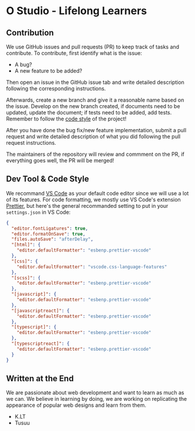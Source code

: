 # O Studio - Lifelong Learners

## Contribution

We use GitHub issues and pull requests (PR) to keep track of tasks and contribute. To contribute, first identify what is the issue:

- A bug?
- A new feature to be added?

Then open an issue in the GitHub issue tab and write detailed description following the corresponding instructions.

Afterwards, create a new branch and give it a reasonable name based on the issue. Develop on the new branch created, if documents need to be updated, update the document; if tests need to be added, add tests. Remember to follow the [code style](#dev-tool--code-style) of the project!

After you have done the bug fix/new feature implementation, submit a pull request and write detailed description of what you did following the pull request instructions.

The maintainers of the repository will review and commment on the PR, if everything goes well, the PR will be merged!

## Dev Tool & Code Style

We recommand [VS Code](https://code.visualstudio.com/) as your default code editor since we will use a lot of its features. For code formatting, we mostly use VS Code's extension [Prettier](https://prettier.io/), but here's the general recommanded setting to put in your `settings.json` in VS Code:

```json
{
  "editor.fontLigatures": true,
  "editor.formatOnSave": true,
  "files.autoSave": "afterDelay",
  "[html]": {
    "editor.defaultFormatter": "esbenp.prettier-vscode"
  },
  "[css]": {
    "editor.defaultFormatter": "vscode.css-language-features"
  },
  "[scss]": {
    "editor.defaultFormatter": "esbenp.prettier-vscode"
  },
  "[javascript]": {
    "editor.defaultFormatter": "esbenp.prettier-vscode"
  },
  "[javascriptreact]": {
    "editor.defaultFormatter": "esbenp.prettier-vscode"
  },
  "[typescript]": {
    "editor.defaultFormatter": "esbenp.prettier-vscode"
  },
  "[typescriptreact]": {
    "editor.defaultFormatter": "esbenp.prettier-vscode"
  }
}
```

## Written at the End

We are passionate about web development and want to learn as much as we can. We believe in learning by doing, we are working on replicating the appearance of popular web designs and learn from them.

- K.LT
- Tusuu

